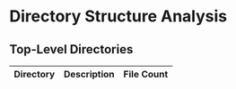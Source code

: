 # Directory Structure Analysis

## Top-Level Directories

| Directory | Description | File Count |
|-----------|-------------|------------|
